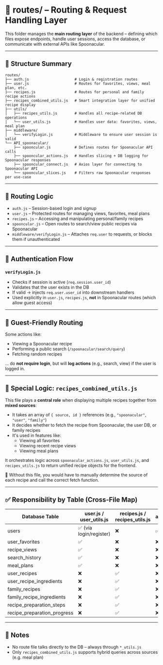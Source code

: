 # 📁 routes/ – Routing & Request Handling Layer 

This folder manages the **main routing layer** of the backend – defining which files expose endpoints, handle user sessions, access the database, or communicate with external APIs like Spoonacular.

---

## 📂 Structure Summary

```
routes/
├── auth.js                     # Login & registration routes
├── user.js                     # Routes for favorites, views, meal plan, etc.
├── recipes.js                  # Routes for personal and family recipe actions
├── recipes_combined_utils.js   # Smart integration layer for unified recipe display
├── utils/
│   ├── recipes_utils.js        # Handles all recipe-related DB operations
│   └── user_utils.js           # Handles user data: favorites, views, meal plan
├── middleware/
│   └── verifyLogin.js          # Middleware to ensure user session is valid
└── API_spoonacular/
    ├── spooncular.js           # Defines routes for Spoonacular API calls
    ├── spooncular_actions.js   # Handles slicing + DB logging for Spoonacular responses
    ├── spooncular_connect.js   # Axios layer for connecting to Spoonacular API
    └── spooncular_slices.js    # Filters raw Spoonacular responses per use-case
```

---

## 🔁 Routing Logic

- `auth.js` – Session-based login and signup
- `user.js` – Protected routes for managing views, favorites, meal plans
- `recipes.js` – Accessing and manipulating personal/family recipes
- `spooncular.js` – Open routes to search/view public recipes via Spoonacular
- `middleware/verifyLogin.js` – Attaches `req.user` to requests, or blocks them if unauthenticated

---

## 🧾 Authentication Flow

### `verifyLogin.js`
- Checks if session is active (`req.session.user_id`)
- Validates that the user exists in the DB
- If valid → injects `req.user.user_id` into downstream handlers
- Used explicitly in `user.js`, `recipes.js`, **not** in Spoonacular routes (which allow guest access)

---

## 🔄 Guest-Friendly Routing

Some actions like:
- Viewing a Spoonacular recipe
- Performing a public search (`/spoonacular/search/query`)
- Fetching random recipes

... do **not require login**, but will **log actions** (e.g., search, view) if the user is logged in.

---

## 🧠 Special Logic: `recipes_combined_utils.js`

This file plays a **central role** when displaying multiple recipes together from **mixed sources**:
- It takes an array of `{ source, id }` references (e.g., `"spoonacular"`, `"user"`, `"family"`)
- It decides whether to fetch the recipe from Spoonacular, the user DB, or family recipes
- It's used in features like:
  - Viewing all favorites
  - Viewing recent recipe views
  - Viewing meal plans

It orchestrates logic across `spoonacular_actions.js`, `user_utils.js`, and `recipes_utils.js` to return unified recipe objects for the frontend.

📌 Without this file, you would have to manually determine the source of each recipe and call the correct fetch function.

---

## ✅ Responsibility by Table (Cross-File Map)

| Database Table               | user.js / user_utils.js | recipes.js / recipes_utils.js | auth.js |
|------------------------------|--------------------------|-------------------------------|---------|
| users                        | ✅ (via login/register)   | ❌                            | ✅      |
| user_favorites               | ✅                        | ❌                            | ❌      |
| recipe_views                 | ✅                        | ❌                            | ❌      |
| search_history               | ✅                        | ❌                            | ❌      |
| meal_plans                   | ✅                        | ❌                            | ❌      |
| user_recipes                 | ❌                        | ✅                            | ❌      |
| user_recipe_ingredients      | ❌                        | ✅                            | ❌      |
| family_recipes               | ❌                        | ✅                            | ❌      |
| family_recipe_ingredients    | ❌                        | ✅                            | ❌      |
| recipe_preparation_steps     | ❌                        | ✅                            | ❌      |
| recipe_preparation_progress  | ❌                        | ✅                            | ❌      |

---

## 🔑 Notes

- No route file talks directly to the DB – always through `*_utils.js`
- Only `recipes_combined_utils.js` supports hybrid queries across sources (e.g. meal plan)